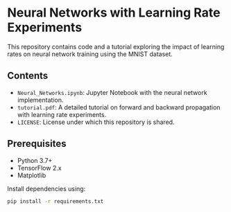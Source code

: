 # Neural Networks with Learning Rate Experiments

This repository contains code and a tutorial exploring the impact of learning rates on neural network training using the MNIST dataset.

## Contents

- `Neural_Networks.ipynb`: Jupyter Notebook with the neural network implementation.
- `tutorial.pdf`: A detailed tutorial on forward and backward propagation with learning rate experiments.
- `LICENSE`: License under which this repository is shared.

## Prerequisites

- Python 3.7+
- TensorFlow 2.x
- Matplotlib

Install dependencies using:

```bash
pip install -r requirements.txt
